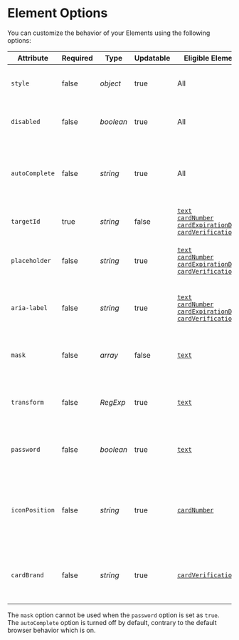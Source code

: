 # Element Options

You can customize the behavior of your Elements using the following options:


| Attribute      | Required | Type      | Updatable | Eligible Elements                                                                                                                                                                                                                             | Description                                                                                                                                                                |
|----------------|----------|-----------|-----------|-----------------------------------------------------------------------------------------------------------------------------------------------------------------------------------------------------------------------------------------------|----------------------------------------------------------------------------------------------------------------------------------------------------------------------------|
| `style`        | false    | *object*  | true      | All                                                                                                                                                                                                                                           | [Object](#element-options-style) used to customize the element appearance                                                                                                  |
| `disabled`     | false    | *boolean* | true      | All                                                                                                                                                                                                                                           | Boolean used to set the [disabled attribute](https://developer.mozilla.org/en-US/docs/Web/HTML/Attributes/disabled) of the input(s)                                        |
| `autoComplete`   | false    | *string*  | true      | All                                                                                                                                                                                                                                         | String used to set the [autocomplete attribute](https://developer.mozilla.org/en-US/docs/Web/HTML/Attributes/autocomplete) of the input(s). Expected values are: `off` (default), or `on`. |
| `targetId`     | true     | *string*  | false     | [`text`](#element-types-text-element)<br>[`cardNumber`](#element-types-card-number-element)<br>[`cardExpirationDate`](#element-types-card-expiration-date-element)<br>[`cardVerificationCode`](#element-types-card-verification-code-element) | String used to identify your element                                                                                                                                       |
| `placeholder`  | false    | *string*  | true      | [`text`](#element-types-text-element)<br>[`cardNumber`](#element-types-card-number-element)<br>[`cardExpirationDate`](#element-types-card-expiration-date-element)<br>[`cardVerificationCode`](#element-types-card-verification-code-element) | String used to customize the [placeholder attribute](https://developer.mozilla.org/docs/Web/HTML/Element/input#attr-placeholder) of the input                              |
| `aria-label`   | false    | *string*  | true      | [`text`](#element-types-text-element)<br>[`cardNumber`](#element-types-card-number-element)<br>[`cardExpirationDate`](#element-types-card-expiration-date-element)<br>[`cardVerificationCode`](#element-types-card-verification-code-element) | String used to customize the [aria-label attribute](https://developer.mozilla.org/docs/Web/Accessibility/ARIA/ARIA_Techniques/Using_the_aria-label_attribute) of the input |
| `mask`         | false    | *array*   | false     | [`text`](#element-types-text-element)                                                                                                                                                                                                         | [Array](#element-options-mask) used to restrict and fill user input using regex and static strings                                                                         |
| `transform`    | false    | *RegExp*  | true      | [`text`](#element-types-text-element)                                                                                                                                                                                                         | [`RegExp` object or array](#element-options-transform) used to modify user input before [tokenization](#tokenization)                                                      |
| `password`     | false    | *boolean* | true      | [`text`](#element-types-text-element)                                                                                                                                                                                                         | Boolean used to set the text element input type as [password](https://developer.mozilla.org/en-US/docs/Web/HTML/Element/input/password)                                    |
| `iconPosition` | false    | *string*  | true      | [`cardNumber`](#element-types-card-number-element)                                                                                                                                                                                            | String used to determine the position of the card element icon. Expected values are: `left` (default), `right` or `none`.                                                  |
| `cardBrand`    | false    | *string*  | true      | [`cardVerificationCode`](#element-types-card-verification-code-element)                                                                                                                                                                       | [String](#element-options-card-brands) used to determine proper input format and default placeholder/aria-label                                                            |

<aside class="warning">
  <span>The <code>mask</code> option cannot be used when the <code>password</code> option is set as <code>true</code>.</span>
</aside>
<aside class="notice">
  <span>The <code>autoComplete</code> option is turned off by default, contrary to the default browser behavior which is on.</span>
</aside>